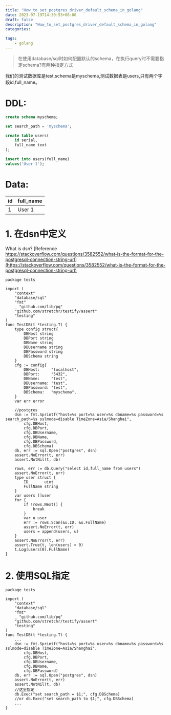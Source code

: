 ```yaml
---
title: "How_to_set_postgres_driver_default_schema_in_golang"
date: 2023-07-19T14:30:53+08:00
draft: false
description: "How_to_set_postgres_driver_default_schema_in_golang"
categories:

tags:
    - golang
---
```

> 在使用database/sql时如何配置默认的schema，在执行query时不需要指定schema?有两种指定方式

我们的测试数据库是test,schema是myschema,测试数据表是users,只有两个字段id,full_name。

# DDL:
```sql
create schema myschema;

set search_path = 'myschema';

create table users(
    id serial,
    full_name text
);

insert into users(full_name)
values('User 1');
```
# Data:
|id |full_name|
---|---
 | 1|User 1   |

# 1. 在dsn中定义
What is dsn? [Reference https://stackoverflow.com/questions/3582552/what-is-the-format-for-the-postgresql-connection-string-url](https://stackoverflow.com/questions/3582552/what-is-the-format-for-the-postgresql-connection-string-url)

```golang
package tests

import (
	"context"
	"database/sql"
	"fmt"
	_ "github.com/lib/pq"
	"github.com/stretchr/testify/assert"
	"testing"
)
func TestDB(t *testing.T) {
    type config struct{
        DBHost string     
		DBPort string     
		DBName string     
		DBUsername string 
		DBPassword string 
		DBSchema string   
    }
	cfg := config{
		DBHost:     "localhost",
		DBPort:     "5432",
		DBName:     "test",
		DBUsername: "test",
		DBPassword: "test",
		DBSchema:   "myschema",
	}
	var err error

	//postgres
	dsn := fmt.Sprintf("host=%s port=%s user=%s dbname=%s password=%s search_path=%s sslmode=disable TimeZone=Asia/Shanghai",
		cfg.DBHost,
		cfg.DBPort,
		cfg.DBUsername,
		cfg.DBName,
		cfg.DBPassword,
        cfg.DBSchema)
	db, err := sql.Open("postgres", dsn)
	assert.NoError(t, err)
	assert.NotNil(t, db)

	rows, err := db.Query("select id,full_name from users")
	assert.NoError(t, err)
	type user struct {
		ID       uint
		FullName string
	}
	var users []user
	for {
		if !rows.Next() {
			break
		}
		var u user
		err := rows.Scan(&u.ID, &u.FullName)
		assert.NoError(t, err)
		users = append(users, u)
	}
	assert.NoError(t, err)
	assert.True(t, len(users) > 0)
	t.Log(users[0].FullName)
}
```
# 2. 使用SQL指定
```golang
package tests

import (
	"context"
	"database/sql"
	"fmt"
	_ "github.com/lib/pq"
	"github.com/stretchr/testify/assert"
	"testing"
)
func TestDB(t *testing.T) {
    ...
	dsn := fmt.Sprintf("host=%s port=%s user=%s dbname=%s password=%s sslmode=disable TimeZone=Asia/Shanghai",
		cfg.DBHost,
		cfg.DBPort,
		cfg.DBUsername,
		cfg.DBName,
		cfg.DBPassword)
	db, err := sql.Open("postgres", dsn)
	assert.NoError(t, err)
	assert.NotNil(t, db)
    //这里指定
    db.Exec("set search_path = $1;", cfg.DBSchema)
    //or db.Exec("set search_path to $1;", cfg.DBSchema)
    ...
}
```
